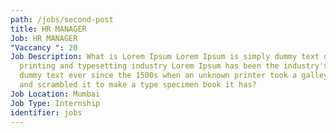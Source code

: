 ```yaml
---
path: /jobs/second-post
title: HR MANAGER
Job: HR MANAGER
"Vaccancy ": 20
Job Description: What is Lorem Ipsum Lorem Ipsum is simply dummy text of the
  printing and typesetting industry Lorem Ipsum has been the industry's standard
  dummy text ever since the 1500s when an unknown printer took a galley of type
  and scrambled it to make a type specimen book it has?
Job Location: Mumbai
Job Type: Internship
identifier: jobs
---
```


